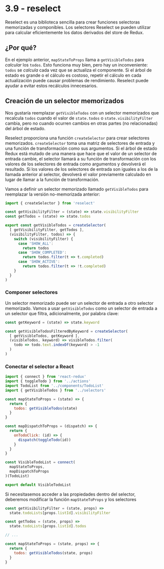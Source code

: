 # 3.9 - reselect

Reselect es una biblioteca sencilla para crear funciones selectoras memorizadas y componibles. Los selectores Reselect se pueden utilizar para calcular eficientemente los datos derivados del store de Redux.

## ¿Por qué?

En el ejemplo anterior, `mapStateToProps` llama a `getVisibleTodos` para _calcular_ los `todos`. Esto funciona muy bien, pero hay un inconveniente: `todos` se _calcula_ cada vez que se actualiza el componente. Si el árbol de estado es grande o el cálculo es costoso, repetir el cálculo en cada actualización puede causar problemas de rendimiento. Reselect puede ayudar a evitar estos recálculos innecesarios.

## Creación de un selector memorizados

Nos gustaría reemplazar `getVisibleTodos` con un selector memorizados que recalcula `todos` cuando el valor de `state.todos` o `state.visibilityFilter` cambia, pero no cuando ocurren cambios en otras partes \(no relacionadas\) del árbol de estado.

Reselect proporciona una función `createSelector` para crear selectores memorizados. `createSelector` toma una matriz de selectores de entrada y una función de transformación como sus argumentos. Si el árbol de estado Redux está mutado de una manera que hace que el valor de un selector de entrada cambie, el selector llamará a su función de transformación con los valores de los selectores de entrada como argumentos y devolverá el resultado. Si los valores de los selectores de entrada son iguales a los de la llamada anterior al selector, devolverá el valor previamente calculado en lugar de llamar a la función de transformación.

Vamos a definir un selector memorizado llamado `getVisibleTodos` para reemplazar la versión no-memorizada anterior:

```javascript
import { createSelector } from 'reselect'

const getVisibilityFilter = (state) => state.visibilityFilter
const getTodos = (state) => state.todos

export const getVisibleTodos = createSelector(
  [ getVisibilityFilter, getTodos ],
  (visibilityFilter, todos) => {
    switch (visibilityFilter) {
      case 'SHOW_ALL':
        return todos
      case 'SHOW_COMPLETED':
        return todos.filter(t => t.completed)
      case 'SHOW_ACTIVE':
        return todos.filter(t => !t.completed)
    }
  }
)
```

### Componer selectores

Un selector memorizado puede ser un selector de entrada a otro selector memorizado. Vamos a usar `getVisibleTodos` como un selector de entrada a un selector que filtra, adicionalmente, por palabra clave:

```javascript
const getKeyword = (state) => state.keyword

const getVisibleTodosFilteredByKeyword = createSelector(
  [ getVisibleTodos, getKeyword ],
  (visibleTodos, keyword) => visibleTodos.filter(
    todo => todo.text.indexOf(keyword) > -1
  )
)
```

### Conectar el selector a React

```javascript
import { connect } from 'react-redux'
import { toggleTodo } from '../actions'
import TodoList from '../components/TodoList'
import { getVisibleTodos } from '../selectors'

const mapStateToProps = (state) => {
  return {
    todos: getVisibleTodos(state)
  }
}

const mapDispatchToProps = (dispatch) => {
  return {
    onTodoClick: (id) => {
      dispatch(toggleTodo(id))
    }
  }
}

const VisibleTodoList = connect(
  mapStateToProps,
  mapDispatchToProps
)(TodoList)

export default VisibleTodoList
```

Si necesitasemos acceder a las propiedades dentro del selector, deberemos modificar la función `mapStateToProps` y los selectores

```javascript
const getVisibilityFilter = (state, props) =>
  state.todoLists[props.listId].visibilityFilter

const getTodos = (state, props) =>
  state.todoLists[props.listId].todos

// ...

const mapStateToProps = (state, props) => {
  return {
    todos: getVisibleTodos(state, props)
  }
}
```

